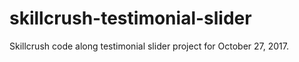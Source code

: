 # skillcrush-testimonial-slider

Skillcrush code along testimonial slider project for October 27, 2017.

